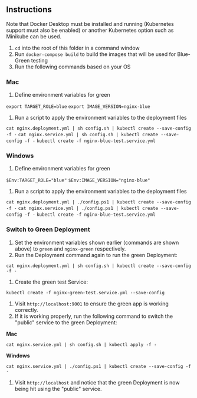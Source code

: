 ## Instructions

Note that Docker Desktop must be installed and running (Kubernetes support must also be enabled) or another Kubernetes option such as Minikube can be used.

1. `cd` into the root of this folder in a command window
1. Run `docker-compose build` to build the images that will be used for Blue-Green testing
1. Run the following commands based on your OS

### Mac

1. Define environment variables for green

`export TARGET_ROLE=blue`
`export IMAGE_VERSION=nginx-blue`

1. Run a script to apply the environment variables to the deployment files

`cat nginx.deployment.yml | sh config.sh | kubectl create --save-config -f -`
`cat nginx.service.yml | sh config.sh | kubectl create --save-config -f -`
`kubectl create -f nginx-blue-test.service.yml`

### Windows

1. Define environment variables for green

`$Env:TARGET_ROLE="blue"`
`$Env:IMAGE_VERSION="nginx-blue"`

1. Run a script to apply the environment variables to the deployment files

`cat nginx.deployment.yml | ./config.ps1 | kubectl create --save-config -f -`
`cat nginx.service.yml | ./config.ps1 | kubectl create --save-config -f -`
`kubectl create -f nginx-blue-test.service.yml`

### Switch to Green Deployment

1. Set the environment variables shown earlier (commands are shown above) to `green` and `nginx-green` respectively. 
1. Run the Deployment command again to run the green Deployment:

`cat nginx.deployment.yml | sh config.sh | kubectl create --save-config -f -`

1. Create the green test Service:

`kubectl create -f nginx-green-test.service.yml --save-config`

1. Visit `http://localhost:9001` to ensure the green app is working correctly. 
1. If it is working properly, run the following command to switch the "public" service to the green Deployment:

**Mac**

`cat nginx.service.yml | sh config.sh | kubectl apply -f -`

**Windows**

`cat nginx.service.yml | ./config.ps1 | kubectl create --save-config -f -`

1. Visit `http://localhost` and notice that the green Deployment is now being hit using the "public" service.



